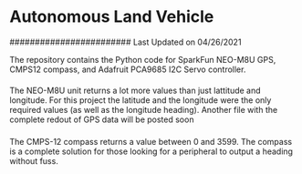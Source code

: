 # Autonomous Land Vehicle
########################
Last Updated on 04/26/2021

The repository contains the Python code for SparkFun NEO-M8U GPS, CMPS12 compass, and Adafruit PCA9685 I2C Servo controller.

####
The NEO-M8U unit returns a lot more values than just lattitude and longitude.
For this project the latitude and the longitude were the only required values (as well as the longitude heading).
Another file with the complete redout of GPS data will be posted soon

###
The CMPS-12 compass returns a value between 0 and 3599.
The compass is a complete solution for those looking for a peripheral to output a heading without fuss.
